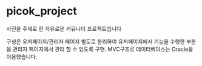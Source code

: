 # picok_project
사진을 주제로 한 자유로운 커뮤니티 프로젝트입니다

구성은 유저페이지/관리자 페이지 별도로 분리하여 유저페이지에서 기능을 수행한 부분을 관리자 페이지에서 관리 할 수 있도록 구현.
MVC구조로 데이터베이스는 Oracle을 이용했습니다.

